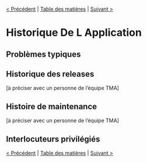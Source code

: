 [< Précédent](./1300-normesEtConventions.md) | [Table des matières](./9999-toc.md) | [Suivant >](./1500-documentsReference.md)

# Historique De L Application

## Problèmes typiques

## Historique des releases
[à préciser  avec un personne de l’équipe  TMA]

## Histoire de maintenance
[à préciser  avec un personne de l’équipe TMA]

## Interlocuteurs privilégiés  

[< Précédent](./1300-normesEtConventions.md) | [Table des matières](./9999-toc.md) | [Suivant >](./1500-documentsReference.md)
